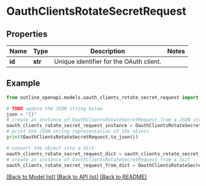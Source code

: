 # OauthClientsRotateSecretRequest


## Properties

Name | Type | Description | Notes
------------ | ------------- | ------------- | -------------
**id** | **str** | Unique identifier for the OAuth client. | 

## Example

```python
from outline_openapi.models.oauth_clients_rotate_secret_request import OauthClientsRotateSecretRequest

# TODO update the JSON string below
json = "{}"
# create an instance of OauthClientsRotateSecretRequest from a JSON string
oauth_clients_rotate_secret_request_instance = OauthClientsRotateSecretRequest.from_json(json)
# print the JSON string representation of the object
print(OauthClientsRotateSecretRequest.to_json())

# convert the object into a dict
oauth_clients_rotate_secret_request_dict = oauth_clients_rotate_secret_request_instance.to_dict()
# create an instance of OauthClientsRotateSecretRequest from a dict
oauth_clients_rotate_secret_request_from_dict = OauthClientsRotateSecretRequest.from_dict(oauth_clients_rotate_secret_request_dict)
```
[[Back to Model list]](../README.md#documentation-for-models) [[Back to API list]](../README.md#documentation-for-api-endpoints) [[Back to README]](../README.md)


